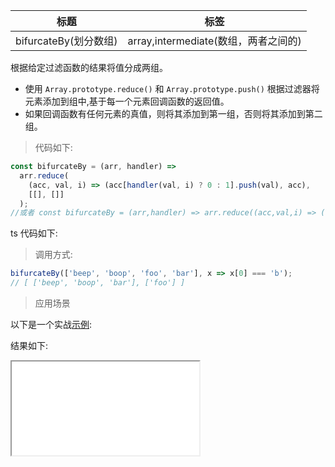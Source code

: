 | 标题                  | 标签                                 |
| --------------------- | ------------------------------------ |
| bifurcateBy(划分数组) | array,intermediate(数组，两者之间的) |

根据给定过滤函数的结果将值分成两组。

- 使用 `Array.prototype.reduce()` 和 `Array.prototype.push()` 根据过滤器将元素添加到组中,基于每一个元素回调函数的返回值。
- 如果回调函数有任何元素的真值，则将其添加到第一组，否则将其添加到第二组。

> 代码如下:

```js
const bifurcateBy = (arr, handler) =>
  arr.reduce(
    (acc, val, i) => (acc[handler(val, i) ? 0 : 1].push(val), acc),
    [[], []]
  );
//或者 const bifurcateBy = (arr,handler) => arr.reduce((acc,val,i) => (acc[Number(!handler(val,i))].push(val),acc),[[],[]]);
```

ts 代码如下:

<div class="code-editor" data-url="codes/javascript/ts/bifurcate-by.ts" data-language="typescript"></div>

> 调用方式:

```js
bifurcateBy(['beep', 'boop', 'foo', 'bar'], x => x[0] === 'b');
// [ ['beep', 'boop', 'bar'], ['foo'] ]
```

> 应用场景

以下是一个实战<a href="codes/javascript/html/bifurcate-by.html" target="_blank" rel="noopener noreferrer">示例</a>:

<div class="code-editor" data-url="codes/javascript/html/bifurcate-by.html" data-language="html"></div>

结果如下:

<iframe src="codes/javascript/html/bifurcate-by.html"></iframe>
